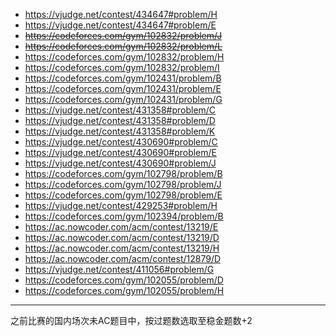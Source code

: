 - https://vjudge.net/contest/434647#problem/H
- https://vjudge.net/contest/434647#problem/E
- ~~https://codeforces.com/gym/102832/problem/J~~
- ~~https://codeforces.com/gym/102832/problem/L~~
- https://codeforces.com/gym/102832/problem/H
- https://codeforces.com/gym/102832/problem/I
- https://codeforces.com/gym/102431/problem/B
- https://codeforces.com/gym/102431/problem/E
- https://codeforces.com/gym/102431/problem/G
- https://vjudge.net/contest/431358#problem/C
- https://vjudge.net/contest/431358#problem/D
- https://vjudge.net/contest/431358#problem/K
- https://vjudge.net/contest/430690#problem/C
- https://vjudge.net/contest/430690#problem/E
- https://vjudge.net/contest/430690#problem/J
- https://codeforces.com/gym/102798/problem/B
- https://codeforces.com/gym/102798/problem/J
- https://codeforces.com/gym/102798/problem/E
- https://vjudge.net/contest/429253#problem/H
- https://codeforces.com/gym/102394/problem/B
- https://ac.nowcoder.com/acm/contest/13219/E
- https://ac.nowcoder.com/acm/contest/13219/D
- https://ac.nowcoder.com/acm/contest/13219/H
- https://ac.nowcoder.com/acm/contest/12879/D
- https://vjudge.net/contest/411056#problem/G
- https://codeforces.com/gym/102055/problem/D
- https://codeforces.com/gym/102055/problem/H

---

之前比赛的国内场次未AC题目中，按过题数选取至稳金题数+2
